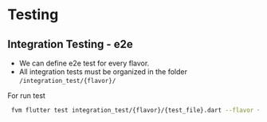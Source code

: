 # Testing

## Integration Testing - e2e

- We can define e2e test for every flavor.
- All integration tests must be organized in the folder `/integration_test/{flavor}/`

For run test

```bash
 fvm flutter test integration_test/{flavor}/{test_file}.dart --flavor {flavor} -d {deviceId}
```